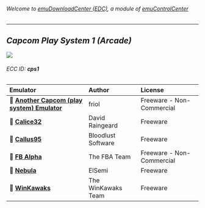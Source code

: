 ###### Welcome to [emuDownloadCenter (EDC)](https://github.com/PhoenixInteractiveNL/emuDownloadCenter/wiki/), a module of [emuControlCenter](https://github.com/PhoenixInteractiveNL/emuControlCenter/wiki/)
***
## _Capcom Play System 1 (Arcade)_
![](https://raw.githubusercontent.com/wiki/PhoenixInteractiveNL/emuDownloadCenter/images_platform/ecc_cps1_teaser.png)
###### ECC ID: **cps1**

| Emulator   | Author      | License     |
|:-----------|:------------|:------------|
| :file_folder: [**Another Capcom (play system) Emulator**](https://github.com/PhoenixInteractiveNL/emuDownloadCenter/wiki/Emulator-ace#menu) | friol | Freeware - Non-Commercial |
| :file_folder: [**Calice32**](https://github.com/PhoenixInteractiveNL/emuDownloadCenter/wiki/Emulator-calice#menu) | David Raingeard | Freeware |
| :file_folder: [**Callus95**](https://github.com/PhoenixInteractiveNL/emuDownloadCenter/wiki/Emulator-callus#menu) | Bloodlust Software | Freeware |
| :file_folder: [**FB Alpha**](https://github.com/PhoenixInteractiveNL/emuDownloadCenter/wiki/Emulator-fbalpha#menu) | The FBA Team | Freeware - Non-Commercial |
| :file_folder: [**Nebula**](https://github.com/PhoenixInteractiveNL/emuDownloadCenter/wiki/Emulator-nebula#menu) | ElSemi | Freeware |
| :file_folder: [**WinKawaks**](https://github.com/PhoenixInteractiveNL/emuDownloadCenter/wiki/Emulator-winkawaks#menu) | The WinKawaks Team | Freeware |
